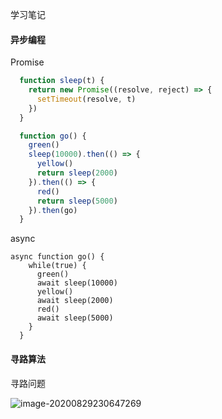 学习笔记

#### 异步编程

Promise

```js
  function sleep(t) {
    return new Promise((resolve, reject) => {
      setTimeout(resolve, t)
    })
  }

  function go() {
    green()
    sleep(10000).then(() => {
      yellow()
      return sleep(2000)
    }).then(() => {
      red()
      return sleep(5000)
    }).then(go)
  }
```



async

```JS
async function go() {
    while(true) {
      green()
      await sleep(10000)
      yellow()
      await sleep(2000)
      red()
      await sleep(5000)
    }
  }
```



#### 寻路算法

寻路问题

![image-20200829230647269](/Users/moonlight/Desktop/Moon/Study/05_Web进阶/Frontend-02-Template/week09/images/image-20200829230647269.png)